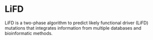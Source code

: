 # LiFD
LiFD is a two-phase algorithm to predict likely functional driver (LiFD) mutations that integrates information from multiple databases and bioinformatic methods. 
